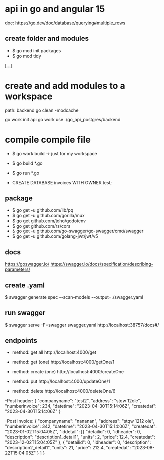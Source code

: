 # api in go and angular 15
doc: https://go.dev/doc/database/querying#multiple_rows

## create folder and modules
* $ go mod init packages
* $ go mod tidy

[...]

# create and add modules to a workspace
path: backend
go clean -modcache

go work init api
go work use ./go_api_postgres/backend


# compile compile file
* $ go work build -> just for my workspace
* $ go build *.go
* $ go run *.go

* CREATE DATABASE invoices WITH OWNER test;

## package
* $ go get -u github.com/lib/pq
* $ go get -u github.com/gorilla/mux
* $ go get github.com/joho/godotenv
* $ go get github.com/rs/cors
* $ go get -u github.com/go-swagger/go-swagger/cmd/swagger
* $ go get -u github.com/golang-jwt/jwt/v5

## docs
https://goswagger.io/
https://swagger.io/docs/specification/describing-parameters/

## create .yaml
$ swagger generate spec --scan-models --output=./swagger.yaml

## run swagger
$ swagger serve -F=swagger swagger.yaml
http://localhost:38757/docs#/

## endpoints
* method: get all
http://localhost:4000/get

* method: get (one)
http://localhost:4000/getOne/1

* method: create (one)
http://localhost:4000/createOne

* method: put
http://localhost:4000/updateOne/1

* method: delete
http://localhost:4000/deleteOne/6


-Post header:
{
    "companyname": "test2",
    "address": "stqw 12ole",
    "numberinvoice": 234,
    "datetime": "2023-04-30T15:14:06Z",
    "createdat": "2023-04-30T15:14:06Z"
}

-Post Invoice:
{
    "companyname": "nananan",
    "address": "stqw 1212 ole",
    "numberinvoice": 342,
    "datetime": "2023-04-30T15:14:06Z",
    "createdat": "2023-01-02T15:04:05Z",
    "iddetail": [{
            "detailid": 0,
            "idheader": 0,
            "description": "description1_detail1",
            "units": 2,
            "price": 12.4,
            "createdat": "2023-12-02T15:04:05Z"
        },
        {
            "detailid": 0,
            "idheader": 0,
            "description": "description2_detail1",
            "units": 21,
            "price": 212.4,
            "createdat": "2023-08-22T15:04:05Z"
        }
    ]
}